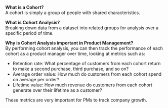 **What is a Cohort?** <br>
A cohort is simply a group of people with shared characteristics.

**What is Cohort Analysis?** <br>
Breaking down data from a dataset into related groups for analysis over a specific period of time.

**Why is Cohort Analysis important in Product Management?** <br>
By performing cohort analysis, you can then track the performance of each cohort as a product manager over time, 
looking at metrics such as:

 * Retention rate: What percentage of customers from each cohort return to make a second purchase, third purchase, and so on?
 * Average order value: How much do customers from each cohort spend on average per order?
 * Lifetime value: How much revenue do customers from each cohort generate over their lifetime as a customer?
   
These metrics are very important for PMs to track company growth.
